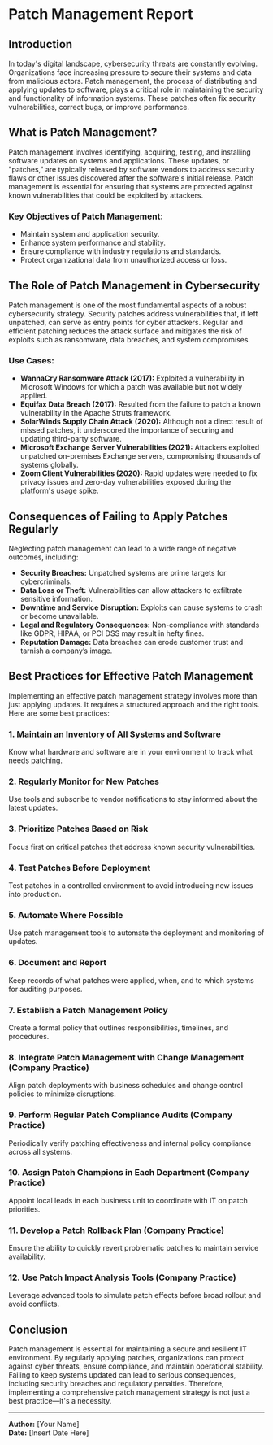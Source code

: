 # Patch Management Report

## Introduction

In today's digital landscape, cybersecurity threats are constantly evolving. Organizations face increasing pressure to secure their systems and data from malicious actors. Patch management, the process of distributing and applying updates to software, plays a critical role in maintaining the security and functionality of information systems. These patches often fix security vulnerabilities, correct bugs, or improve performance.

## What is Patch Management?

Patch management involves identifying, acquiring, testing, and installing software updates on systems and applications. These updates, or "patches," are typically released by software vendors to address security flaws or other issues discovered after the software's initial release. Patch management is essential for ensuring that systems are protected against known vulnerabilities that could be exploited by attackers.

### Key Objectives of Patch Management:
- Maintain system and application security.
- Enhance system performance and stability.
- Ensure compliance with industry regulations and standards.
- Protect organizational data from unauthorized access or loss.

## The Role of Patch Management in Cybersecurity

Patch management is one of the most fundamental aspects of a robust cybersecurity strategy. Security patches address vulnerabilities that, if left unpatched, can serve as entry points for cyber attackers. Regular and efficient patching reduces the attack surface and mitigates the risk of exploits such as ransomware, data breaches, and system compromises.

### Use Cases:
- **WannaCry Ransomware Attack (2017):** Exploited a vulnerability in Microsoft Windows for which a patch was available but not widely applied.
- **Equifax Data Breach (2017):** Resulted from the failure to patch a known vulnerability in the Apache Struts framework.
- **SolarWinds Supply Chain Attack (2020):** Although not a direct result of missed patches, it underscored the importance of securing and updating third-party software.
- **Microsoft Exchange Server Vulnerabilities (2021):** Attackers exploited unpatched on-premises Exchange servers, compromising thousands of systems globally.
- **Zoom Client Vulnerabilities (2020):** Rapid updates were needed to fix privacy issues and zero-day vulnerabilities exposed during the platform's usage spike.

## Consequences of Failing to Apply Patches Regularly

Neglecting patch management can lead to a wide range of negative outcomes, including:

- **Security Breaches:** Unpatched systems are prime targets for cybercriminals.
- **Data Loss or Theft:** Vulnerabilities can allow attackers to exfiltrate sensitive information.
- **Downtime and Service Disruption:** Exploits can cause systems to crash or become unavailable.
- **Legal and Regulatory Consequences:** Non-compliance with standards like GDPR, HIPAA, or PCI DSS may result in hefty fines.
- **Reputation Damage:** Data breaches can erode customer trust and tarnish a company’s image.

## Best Practices for Effective Patch Management

Implementing an effective patch management strategy involves more than just applying updates. It requires a structured approach and the right tools. Here are some best practices:

### 1. **Maintain an Inventory of All Systems and Software**
Know what hardware and software are in your environment to track what needs patching.

### 2. **Regularly Monitor for New Patches**
Use tools and subscribe to vendor notifications to stay informed about the latest updates.

### 3. **Prioritize Patches Based on Risk**
Focus first on critical patches that address known security vulnerabilities.

### 4. **Test Patches Before Deployment**
Test patches in a controlled environment to avoid introducing new issues into production.

### 5. **Automate Where Possible**
Use patch management tools to automate the deployment and monitoring of updates.

### 6. **Document and Report**
Keep records of what patches were applied, when, and to which systems for auditing purposes.

### 7. **Establish a Patch Management Policy**
Create a formal policy that outlines responsibilities, timelines, and procedures.

### 8. **Integrate Patch Management with Change Management (Company Practice)**
Align patch deployments with business schedules and change control policies to minimize disruptions.

### 9. **Perform Regular Patch Compliance Audits (Company Practice)**
Periodically verify patching effectiveness and internal policy compliance across all systems.

### 10. **Assign Patch Champions in Each Department (Company Practice)**
Appoint local leads in each business unit to coordinate with IT on patch priorities.

### 11. **Develop a Patch Rollback Plan (Company Practice)**
Ensure the ability to quickly revert problematic patches to maintain service availability.

### 12. **Use Patch Impact Analysis Tools (Company Practice)**
Leverage advanced tools to simulate patch effects before broad rollout and avoid conflicts.

## Conclusion

Patch management is essential for maintaining a secure and resilient IT environment. By regularly applying patches, organizations can protect against cyber threats, ensure compliance, and maintain operational stability. Failing to keep systems updated can lead to serious consequences, including security breaches and regulatory penalties. Therefore, implementing a comprehensive patch management strategy is not just a best practice—it's a necessity.

---

**Author:** [Your Name]  
**Date:** [Insert Date Here]

